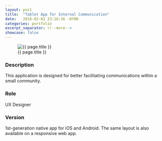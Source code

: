 ```yaml
---
layout: post
title:  "Tablet App for Internal Communication"
date:   2016-02-02 23:16:36 -0700
categories: portfolio
excerpt_separator: <!--more-->
showcase: false
---
```


<!--more-->

<figure>
  <img src="{{ site.url }}/assets/posts/{{ page.date | date: "%Y-%m-%d" }}-{{ page.title | slugify }}/tablet-app-im.jpg" alt="{{ page.title }}">
  <figcaption>{{ page.title }}</figcaption>
</figure>

### Description

This application is designed for better facilitating communications within a small community.

### Role

UX Designer

### Version

1st-generation native app for iOS and Android. The same layout is also available on a responsive web app.
